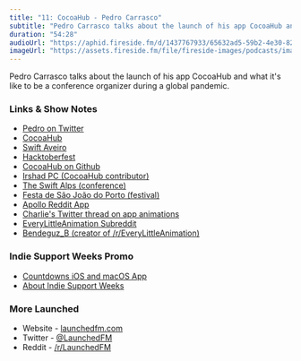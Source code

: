 ```yaml
---
title: "11: CocoaHub - Pedro Carrasco"
subtitle: "Pedro Carrasco talks about the launch of his app CocoaHub and what it's like to be a conference organizer during a global pandemic."
duration: "54:28"
audioUrl: "https://aphid.fireside.fm/d/1437767933/65632ad5-59b2-4e30-82d1-13845dce07dd/7d5a4fef-0dec-4c03-adeb-13ffdfa6765a.mp3"
imageUrl: "https://assets.fireside.fm/file/fireside-images/podcasts/images/6/65632ad5-59b2-4e30-82d1-13845dce07dd/episodes/7/7d5a4fef-0dec-4c03-adeb-13ffdfa6765a/cover.jpg?v=1"
---
```


<p>Pedro Carrasco talks about the launch of his app CocoaHub and what it&#39;s like to be a conference organizer during a global pandemic.</p>

<h3>Links &amp; Show Notes</h3>

<ul>
<li><a href="https://twitter.com/pedrommcarrasco" rel="nofollow">Pedro on Twitter</a></li>
<li><a href="https://cocoahub.app" rel="nofollow">CocoaHub</a></li>
<li><a href="https://swiftaveiro.xyz" rel="nofollow">Swift Aveiro</a></li>
<li><a href="http://hacktober.xyz" rel="nofollow">Hacktoberfest</a></li>
<li><a href="https://github.com/pedrommcarrasco/CocoaHub.content" rel="nofollow">CocoaHub on Github</a></li>
<li><a href="https://twitter.com/_irshadpc" rel="nofollow">Irshad PC (CocoaHub contributor)</a></li>
<li><a href="https://theswiftalps.com" rel="nofollow">The Swift Alps (conference)</a></li>
<li><a href="https://en.wikipedia.org/wiki/Festa_de_S%C3%A3o_Jo%C3%A3o_do_Porto" rel="nofollow">Festa de São João do Porto (festival)</a></li>
<li><a href="https://apolloapp.io" rel="nofollow">Apollo Reddit App</a></li>
<li><a href="https://twitter.com/_chuckyc/status/1233848545842794497?s=20" rel="nofollow">Charlie&#39;s Twitter thread on app animations</a></li>
<li><a href="https://www.reddit.com/r/EveryLittleAnimation/" rel="nofollow">EveryLittleAnimation Subreddit</a></li>
<li><a href="https://twitter.com/Bendeguz_B" rel="nofollow">Bendeguz_B (creator of /r/EveryLittleAnimation)</a></li>
</ul>

<h3>Indie Support Weeks Promo</h3>

<ul>
<li><a href="https://www.countdowns-app.com" rel="nofollow">Countdowns iOS and macOS App</a></li>
<li><a href="https://github.com/JohnSundell/IndieSupportWeeks" rel="nofollow">About Indie Support Weeks</a></li>
</ul>

<h3>More Launched</h3>

<ul>
<li>Website - <a href="https://launchedfm.com" rel="nofollow">launchedfm.com</a></li>
<li>Twitter - <a href="https://twitter.com/launchedfm" rel="nofollow">@LaunchedFM</a></li>
<li>Reddit - <a href="https://www.reddit.com/r/LaunchedFM/" rel="nofollow">/r/LaunchedFM</a></li>
</ul>
